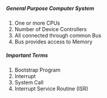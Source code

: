 ##### General Purpose Computer System
1. One or more CPUs
2. Number of Device Controllers
3. All connected through common Bus
4. Bus provides access to Memory
##### Important Terms
1. Bootstrap Program
2. Interrupt
3. System Call
4. Interrupt Service Routine (ISR)
